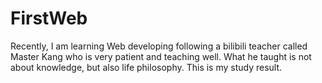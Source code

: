 # FirstWeb
Recently, I am learning Web developing following a bilibili teacher called Master Kang who is very patient and teaching well. What he taught is not about knowledge, but also  life philosophy. This is my study result.
